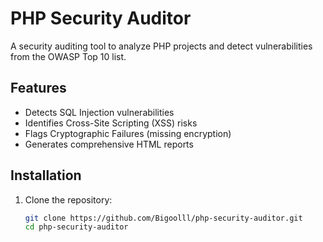 # PHP Security Auditor

A security auditing tool to analyze PHP projects and detect vulnerabilities from the OWASP Top 10 list.

## Features

- Detects SQL Injection vulnerabilities
- Identifies Cross-Site Scripting (XSS) risks
- Flags Cryptographic Failures (missing encryption)
- Generates comprehensive HTML reports

## Installation

1. Clone the repository:
   ```bash
   git clone https://github.com/Bigoolll/php-security-auditor.git
   cd php-security-auditor
